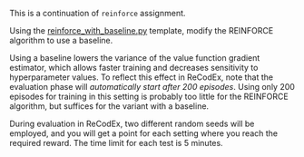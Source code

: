 This is a continuation of `reinforce` assignment.

Using the [reinforce_with_baseline.py](https://github.com/ufal/npfl114/tree/master/labs/12/reinforce_with_baseline.py)
template, modify the REINFORCE algorithm to use a baseline.

Using a baseline lowers the variance of the value function gradient estimator,
which allows faster training and decreases sensitivity to hyperparameter values.
To reflect this effect in ReCodEx, note that the evaluation phase will
_automatically start after 200 episodes_. Using only 200 episodes for training
in this setting is probably too little for the REINFORCE algorithm, but
suffices for the variant with a baseline.

During evaluation in ReCodEx, two different random seeds will be employed, and
you will get a point for each setting where you reach the required reward.
The time limit for each test is 5 minutes.
